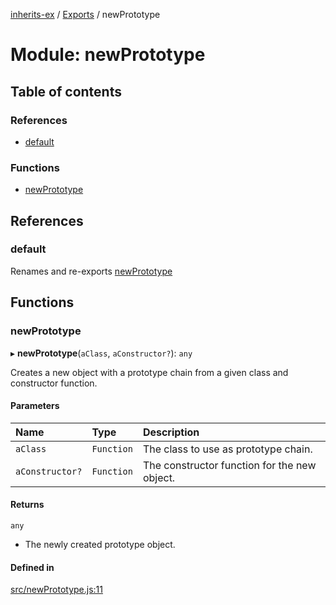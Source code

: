 [inherits-ex](../README.md) / [Exports](../modules.md) / newPrototype

# Module: newPrototype

## Table of contents

### References

- [default](newPrototype.md#default)

### Functions

- [newPrototype](newPrototype.md#newprototype)

## References

### default

Renames and re-exports [newPrototype](newPrototype.md#newprototype)

## Functions

### newPrototype

▸ **newPrototype**(`aClass`, `aConstructor?`): `any`

Creates a new object with a prototype chain from a given class and constructor function.

#### Parameters

| Name | Type | Description |
| :------ | :------ | :------ |
| `aClass` | `Function` | The class to use as prototype chain. |
| `aConstructor?` | `Function` | The constructor function for the new object. |

#### Returns

`any`

- The newly created prototype object.

#### Defined in

[src/newPrototype.js:11](https://github.com/snowyu/inherits-ex.js/blob/505b794/src/newPrototype.js#L11)

